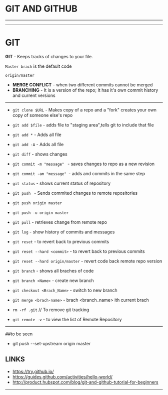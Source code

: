 # GIT AND GITHUB
----------
----------
# GIT
**GIT** - Keeps tracks of changes to your file.

`Master brach` is the default code 

`origin/master`

-  **MERGE CONFLICT** - when two different commits cannot be merged
- **BRANCHING** - It is a version of the repo; It has it's own commit history and current versions

--------------
- `git clone $URL` - Makes copy of a repo and a "fork" creates your own    copy of someone else's repo
- `git add $file` - adds file to "staging area",tells git to include that file
- `git add *` - Adds all file
- `git add -A` - Adds all file
- `git diff` - shows changes
- `git commit -m "message" ` - saves changes to repo as a new revision 
- `git commit -am "message" `- adds and commits in the same step
- `git status` - shows current status of repository 
- `git push ` - Sends commited changes to remote repositories 
- `git push origin master`
- `git push -u origin master`
- `git pull` - retrieves change from remote repo
- `git log` - show history of commits and messages 
- `git reset` - to revert back to previous commits
- `git reset --hard <commit>` - to revert back to previous commits
- `git reset --hard origin/master` - revert code back remote repo version
- `git branch` - shows all braches of code
- `git branch <Name>` - create new branch
- `git checkout <Brach_Name>` - switch to new branch
- `git merge <brach-name>` - brach <branch_name> ith current brach

- `rm -rf .git` // To remove git tracking
- `git remote -v` - to view the list of Remote Repository

-------------

##to be seen 

- git push --set-upstream origin master

## LINKS 

- https://try.github.io/
- https://guides.github.com/activities/hello-world/
- http://product.hubspot.com/blog/git-and-github-tutorial-for-beginners

-------------
